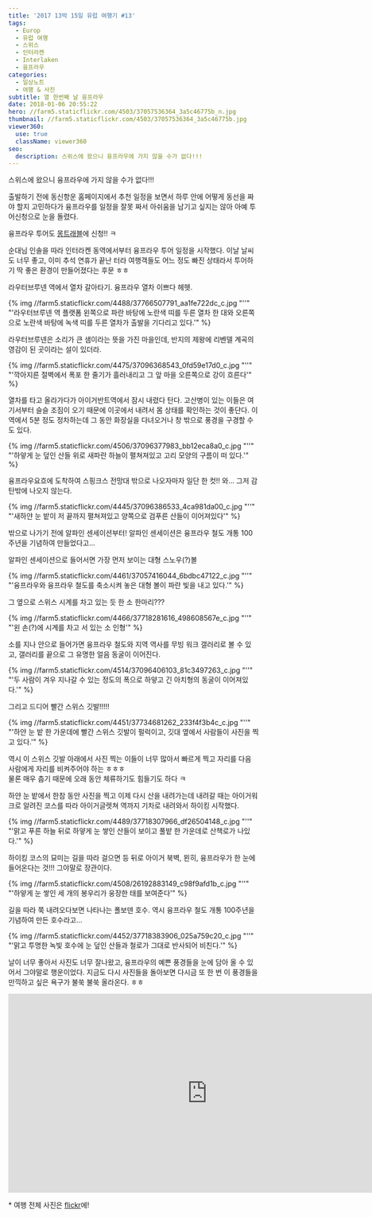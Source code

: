 ```yaml
---
title: '2017 13박 15일 유럽 여행기 ​#13'
tags:
  - Europ
  - 유럽 여행
  - 스위스
  - 인터라켄
  - Interlaken
  - 융프라우
categories:
  - 일상노트
  - 여행 & 사진
subtitle: 열 한번째 날 융프라우
date: 2018-01-06 20:55:22
hero: //farm5.staticflickr.com/4503/37057536364_3a5c46775b_n.jpg
thumbnail: //farm5.staticflickr.com/4503/37057536364_3a5c46775b.jpg
viewer360:
  use: true
  className: viewer360
seo:
  description: 스위스에 왔으니 융프라우에 가지 않을 수가 없다!!!
---
```



스위스에 왔으니 융프라우에 가지 않을 수가 없다!!!

출발하기 전에 동신항운 홈페이지에서 추천 일정을 보면서 하루 안에 어떻게 동선을 짜야 할지 고민하다가 융프라우를
일정을 잘못 짜서 아쉬움을 남기고 싶지는 않아 아예 투어신청으로 눈을 돌렸다.

융프라우 투어도 [몽트래블](https://www.mongtravel.net/)에 신청!! ㅋ

순대님 인솔을 따라 인터라켄 동역에서부터 융프라우 투어 일정을 시작했다. 이날 날씨도 너무 좋고, 이미 추석 연휴가
끝난 터라 여행객들도 어느 정도 빠진 상태라서 투어하기 딱 좋은 환경이 만들어졌다는 후문 ㅎㅎ

라우터브루넨 역에서 열차 갈아타기. 융프라우 열차 이쁘다 헤헷.

<p>
  {% img //farm5.staticflickr.com/4488/37766507791_aa1fe722dc_c.jpg "''" "'라우터브루넨 역 플랫폼 왼쪽으로 파란 바탕에 노란색 띠를 두른 열차 한 대와 오른쪽으로 노란색 바탕에 녹색 띠를 두른 열차가 출발을 기다리고 있다.'" %}
</p>

라우터브루넨은 소리가 큰 샘이라는 뜻을 가진 마을인데, 반지의 제왕에 리벤델 계곡의 영감이 된 곳이라는 설이 있더라.

<p>
  {% img //farm5.staticflickr.com/4475/37096368543_0fd59e17d0_c.jpg "''" "'깍아지른 절벽에서 폭포 한 줄기가 흘러내리고 그 앞 마을 오른쪽으로 강이 흐른다'" %}
</p>

열차를 타고 올라가다가 아이거반트역에서 잠시 내렸다 탄다. 고산병이 있는 이들은 여기서부터 슬슬 조짐이 오기 때문에
이곳에서 내려서 몸 상태를 확인하는 것이 좋단다. 이 역에서 5분 정도 정차하는데 그 동안 화장실을 다녀오거나
창 밖으로 풍경을 구경할 수도 있다.

<p>
  {% img //farm5.staticflickr.com/4506/37096377983_bb12eca8a0_c.jpg "''" "'하얗게 눈 덮인 산들 위로 새파란 하늘이 펼쳐져있고 고리 모양의 구름이 떠 있다.'" %}
</p>

융프라우요흐에 도착하여 스핑크스 전망대 밖으로 나오자마자 일단 한 컷!! 와... 그저 감탄밖에 나오지 않는다.

<p>
  {% img //farm5.staticflickr.com/4445/37096386533_4ca981da00_c.jpg "''" "'새하얀 눈 밭이 저 끝까지 펼쳐져있고 양쪽으로 검푸른 산들이 이어져있다'" %}
</p>

밖으로 나가기 전에 알파인 센세이션부터! 알파인 센세이션은 융프라우 철도 개통 100주년을 기념하여 만들었다고...

알파인 센세이션으로 들어서면 가장 먼저 보이는 대형 스노우(?)볼

<p>
  {% img //farm5.staticflickr.com/4461/37057416044_6bdbc47122_c.jpg "''" "'융프라우와 융프라우 철도를 축소시켜 놓은 대형 볼이 파란 빛을 내고 있다.'" %}
</p>

그 옆으로 스위스 시계를 차고 있는 듯 한 소 한마리???

<p>
  {% img //farm5.staticflickr.com/4466/37718281616_498608567e_c.jpg "''" "'왼 손(?)에 시계를 차고 서 있는 소 인형'" %}
</p>

소를 지나 안으로 들어가면 융프라우 철도와 지역 역사를 무빙 워크 갤러리로 볼 수 있고, 갤러리를 끝으로 그 유명한
얼음 동굴이 이어진다.

<p>
  {% img //farm5.staticflickr.com/4514/37096406103_81c3497263_c.jpg "''" "'두 사람이 겨우 지나갈 수 있는 정도의 폭으로 하얗고 긴 아치형의 동굴이 이어져있다.'" %}
</p>

그리고 드디어 빨간 스위스 깃발!!!!!

<p>
  {% img //farm5.staticflickr.com/4451/37734681262_233f4f3b4c_c.jpg "''" "'하얀 눈 밭 한 가운데에 빨간 스위스 깃발이 펄럭이고, 깃대 옆에서 사람들이 사진을 찍고 있다.'" %}
</p>

역시 이 스위스 깃발 아래에서 사진 찍는 이들이 너무 많아서 빠르게 찍고 자리를 다음 사람에게 자리를 비켜주어야 하는 ㅎㅎㅎ <br>
물론 매우 춥기 때문에 오래 동안 체류하기도 힘들기도 하다 ㅋ

하얀 눈 밭에서 한참 동안 사진을 찍고 이제 다시 산을 내려가는데 내려갈 때는 아이거워크로 알려진 코스를 따라
아이거글렛쳐 역까지 기차로 내려와서 하이킹 시작했다.

<p>
  {% img //farm5.staticflickr.com/4489/37718307966_df26504148_c.jpg "''" "'맑고 푸른 하늘 뒤로 하얗게 눈 쌓인 산들이 보이고 풀밭 한 가운데로 산책로가 나있다.'" %}
</p>

하이킹 코스의 묘미는 길을 따라 걸으면 등 뒤로 아이거 북벽, 묀히, 융프라우가 한 눈에 들어온다는 것!!! 그야말로
장관이다.

<p>
  {% img //farm5.staticflickr.com/4508/26192883149_c98f9afd1b_c.jpg "''" "'하얗게 눈 쌓인 세 개의 봉우리가 웅장한 태를 보여준다'" %}
</p>

길을 따라 쭉 내려오다보면 나타나는 폴보덴 호수. 역시 융프라우 철도 개통 100주년을 기념하여 만든 호수라고...

<p>
  {% img //farm5.staticflickr.com/4452/37718383906_025a759c20_c.jpg "''" "'맑고 투명한 녹빛 호수에 눈 덮인 산들과 철로가 그대로 반사되어 비친다.'" %}
</p>

날이 너무 좋아서 사진도 너무 잘나왔고, 융프라우의 예쁜 풍경들을 눈에 담아 올 수 있어서 그야말로 행운이었다.
지금도 다시 사진들을 돌아보면 다시금 또 한 번 이 풍경들을 만끽하고 싶은 욕구가 불쑥 불쑥 올라온다. ㅎㅎ

<div aria-label="융프라우요흐에서부터 하이킹까지 360도 촬영 영상"><iframe width="800" height="400" src="https://www.youtube.com/embed/ezFF4SSd9kA?rel=0&amp;showinfo=0&amp;autoplay=0" frameborder="0" gesture="media" allow="encrypted-media" allowfullscreen></iframe></div>

&ast; 여행 전체 사진은 [flickr](https://www.flickr.com/photos/mulder21c/albums/72157686296628232)에!
